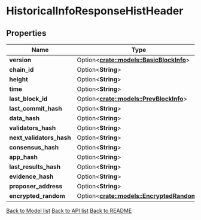 # HistoricalInfoResponseHistHeader

## Properties

Name | Type | Description | Notes
------------ | ------------- | ------------- | -------------
**version** | Option<[**crate::models::BasicBlockInfo**](basic_block_info.md)> |  | [optional]
**chain_id** | Option<**String**> |  | [optional]
**height** | Option<**String**> |  | [optional]
**time** | Option<**String**> |  | [optional]
**last_block_id** | Option<[**crate::models::PrevBlockInfo**](prev_block_info.md)> |  | [optional]
**last_commit_hash** | Option<**String**> |  | [optional]
**data_hash** | Option<**String**> |  | [optional]
**validators_hash** | Option<**String**> |  | [optional]
**next_validators_hash** | Option<**String**> |  | [optional]
**consensus_hash** | Option<**String**> |  | [optional]
**app_hash** | Option<**String**> |  | [optional]
**last_results_hash** | Option<**String**> |  | [optional]
**evidence_hash** | Option<**String**> |  | [optional]
**proposer_address** | Option<**String**> |  | [optional]
**encrypted_random** | Option<[**crate::models::EncryptedRandom**](encrypted_random.md)> |  | [optional]

[Back to Model list](../README.md#documentation-for-models) [Back to API list](../README.md#documentation-for-api-endpoints) [Back to README](../README.md)


